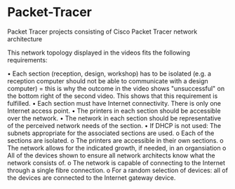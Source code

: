 # Packet-Tracer
Packet Tracer projects consisting of Cisco Packet Tracer network architecture 


This network topology displayed in the videos fits the following requirements: 

• Each section (reception, design, workshop) has to be isolated (e.g. a reception computer should not be able
  to communicate with a design computer) = this is why the outcome in the video shows "unsuccessful" on the bottom right of the second video. This shows that this requirement is     fulfilled.
• Each section must have Internet connectivity. There is only one Internet access point.
• The printers in each section should be accessible over the network.
• The network in each section should be representative of the perceived network needs of the section.
• If DHCP is not used: The subnets appropriate for the associated sections are used.
o Each of the sections are isolated.
o The printers are accessible in their own sections.
o The network allows for the indicated growth, if needed, in an organsiation 
o All of the devices shown to ensure all network architects know what the network consists of.
o The network is capable of connecting to the Internet through a single fibre connection.
o For a random selection of devices: all of the devices are connected to the Internet gateway device.



